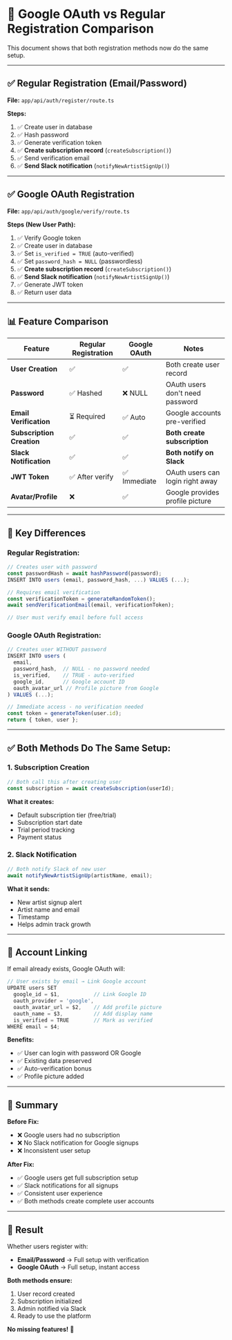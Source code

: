 # 🔄 Google OAuth vs Regular Registration Comparison

This document shows that both registration methods now do the same setup.

---

## ✅ **Regular Registration (Email/Password)**

**File:** `app/api/auth/register/route.ts`

**Steps:**

1. ✅ Create user in database
2. ✅ Hash password
3. ✅ Generate verification token
4. ✅ **Create subscription record** (`createSubscription()`)
5. ✅ Send verification email
6. ✅ **Send Slack notification** (`notifyNewArtistSignUp()`)

---

## ✅ **Google OAuth Registration**

**File:** `app/api/auth/google/verify/route.ts`

**Steps (New User Path):**

1. ✅ Verify Google token
2. ✅ Create user in database
3. ✅ Set `is_verified = TRUE` (auto-verified)
4. ✅ Set `password_hash = NULL` (passwordless)
5. ✅ **Create subscription record** (`createSubscription()`)
6. ✅ **Send Slack notification** (`notifyNewArtistSignUp()`)
7. ✅ Generate JWT token
8. ✅ Return user data

---

## 📊 **Feature Comparison**

| Feature                   | Regular Registration | Google OAuth | Notes                            |
| ------------------------- | -------------------- | ------------ | -------------------------------- |
| **User Creation**         | ✅                   | ✅           | Both create user record          |
| **Password**              | ✅ Hashed            | ❌ NULL      | OAuth users don't need password  |
| **Email Verification**    | ⏳ Required          | ✅ Auto      | Google accounts pre-verified     |
| **Subscription Creation** | ✅                   | ✅           | **Both create subscription**     |
| **Slack Notification**    | ✅                   | ✅           | **Both notify on Slack**         |
| **JWT Token**             | ✅ After verify      | ✅ Immediate | OAuth users can login right away |
| **Avatar/Profile**        | ❌                   | ✅           | Google provides profile picture  |

---

## 🎯 **Key Differences**

### **Regular Registration:**

```typescript
// Creates user with password
const passwordHash = await hashPassword(password);
INSERT INTO users (email, password_hash, ...) VALUES (...);

// Requires email verification
const verificationToken = generateRandomToken();
await sendVerificationEmail(email, verificationToken);

// User must verify email before full access
```

### **Google OAuth Registration:**

```typescript
// Creates user WITHOUT password
INSERT INTO users (
  email,
  password_hash,  // NULL - no password needed
  is_verified,    // TRUE - auto-verified
  google_id,      // Google account ID
  oauth_avatar_url // Profile picture from Google
) VALUES (...);

// Immediate access - no verification needed
const token = generateToken(user.id);
return { token, user };
```

---

## ✅ **Both Methods Do The Same Setup:**

### **1. Subscription Creation**

```typescript
// Both call this after creating user
const subscription = await createSubscription(userId);
```

**What it creates:**

- Default subscription tier (free/trial)
- Subscription start date
- Trial period tracking
- Payment status

### **2. Slack Notification**

```typescript
// Both notify Slack of new user
await notifyNewArtistSignUp(artistName, email);
```

**What it sends:**

- New artist signup alert
- Artist name and email
- Timestamp
- Helps admin track growth

---

## 🔐 **Account Linking**

If email already exists, Google OAuth will:

```typescript
// User exists by email → Link Google account
UPDATE users SET
  google_id = $1,           // Link Google ID
  oauth_provider = 'google',
  oauth_avatar_url = $2,    // Add profile picture
  oauth_name = $3,          // Add display name
  is_verified = TRUE        // Mark as verified
WHERE email = $4;
```

**Benefits:**

- ✅ User can login with password OR Google
- ✅ Existing data preserved
- ✅ Auto-verification bonus
- ✅ Profile picture added

---

## 📝 **Summary**

**Before Fix:**

- ❌ Google users had no subscription
- ❌ No Slack notification for Google signups
- ❌ Inconsistent user setup

**After Fix:**

- ✅ Google users get full subscription setup
- ✅ Slack notifications for all signups
- ✅ Consistent user experience
- ✅ Both methods create complete user accounts

---

## 🚀 **Result**

Whether users register with:

- **Email/Password** → Full setup with verification
- **Google OAuth** → Full setup, instant access

**Both methods ensure:**

1. User record created
2. Subscription initialized
3. Admin notified via Slack
4. Ready to use the platform

**No missing features!** 🎉
